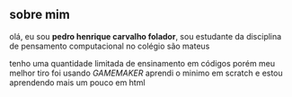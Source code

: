 ## sobre mim ##
olá, eu sou **pedro henrique carvalho folador**, sou estudante da disciplina de pensamento computacional no colégio são mateus

tenho uma quantidade limitada de ensinamento em códigos porém meu melhor tiro foi usando *GAMEMAKER*
aprendi o minimo em scratch e estou aprendendo mais um pouco em html

